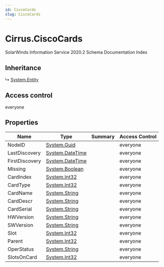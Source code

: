 ```yaml
---
id: CiscoCards
slug: CiscoCards
---
```


# Cirrus.CiscoCards

SolarWinds Information Service 2020.2 Schema Documentation Index

## Inheritance

↳ [System.Entity](./../System/Entity)

## Access control

everyone

## Properties

| Name | Type | Summary | Access Control |
| ------ | ------ | ------ | ------ |
| NodeID | [System.Guid](https://docs.microsoft.com/en-us/dotnet/api/system.guid) |  | everyone |
| LastDiscovery | [System.DateTime](https://docs.microsoft.com/en-us/dotnet/api/system.datetime) |  | everyone |
| FirstDiscovery | [System.DateTime](https://docs.microsoft.com/en-us/dotnet/api/system.datetime) |  | everyone |
| Missing | [System.Boolean](https://docs.microsoft.com/en-us/dotnet/api/system.boolean) |  | everyone |
| CardIndex | [System.Int32](https://docs.microsoft.com/en-us/dotnet/api/system.int32) |  | everyone |
| CardType | [System.Int32](https://docs.microsoft.com/en-us/dotnet/api/system.int32) |  | everyone |
| CardName | [System.String](https://docs.microsoft.com/en-us/dotnet/api/system.string) |  | everyone |
| CardDescr | [System.String](https://docs.microsoft.com/en-us/dotnet/api/system.string) |  | everyone |
| CardSerial | [System.String](https://docs.microsoft.com/en-us/dotnet/api/system.string) |  | everyone |
| HWVersion | [System.String](https://docs.microsoft.com/en-us/dotnet/api/system.string) |  | everyone |
| SWVersion | [System.String](https://docs.microsoft.com/en-us/dotnet/api/system.string) |  | everyone |
| Slot | [System.Int32](https://docs.microsoft.com/en-us/dotnet/api/system.int32) |  | everyone |
| Parent | [System.Int32](https://docs.microsoft.com/en-us/dotnet/api/system.int32) |  | everyone |
| OperStatus | [System.String](https://docs.microsoft.com/en-us/dotnet/api/system.string) |  | everyone |
| SlotsOnCard | [System.Int32](https://docs.microsoft.com/en-us/dotnet/api/system.int32) |  | everyone |

